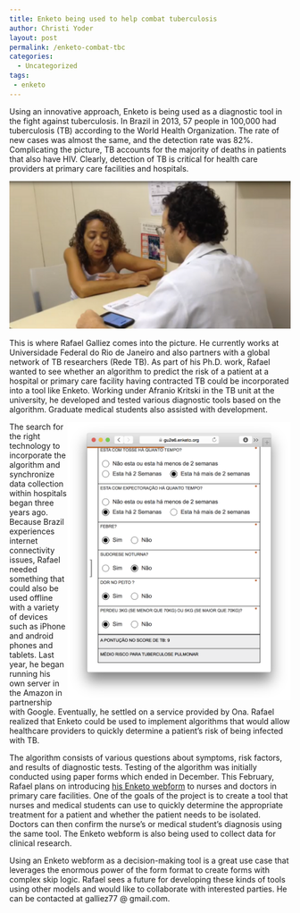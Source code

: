 ```yaml
---
title: Enketo being used to help combat tuberculosis
author: Christi Yoder
layout: post
permalink: /enketo-combat-tbc
categories:
  - Uncategorized
tags:
 - enketo
---
```


Using an innovative approach, Enketo is being used as a diagnostic tool in the fight against tuberculosis.  In Brazil in 2013, 57 people in 100,000 had tuberculosis (TB) according to the World Health Organization.  The rate of new cases was almost the same, and the detection rate was 82%.  Complicating the picture, TB accounts for the majority of deaths in patients that also have HIV.  Clearly, detection of TB is critical for health care providers at primary care facilities and hospitals.  

[![Rafael](../files/2015/01/rafael.png "Rafael using Enketo form as diagnostic tool for tuberculosis")](https://gu2e6.enketo.org/webform)

This is where Rafael Galliez comes into the picture.  He currently works at Universidade Federal do Rio de Janeiro and also partners with a global network of TB researchers (Rede TB).  As part of his Ph.D. work, Rafael wanted to see whether an algorithm to predict the risk of a patient at a hospital or primary care facility having contracted TB could be incorporated into a tool like Enketo.  Working under Afranio Kritski in the TB unit at the university, he developed and tested various diagnostic tools based on the algorithm.  Graduate medical students also assisted with development.  

<a href="https://gu2e6.enketo.org/webform" style="float:right; max-width: 400px;"><img src="../files/2015/01/tbc-form-screenshot.png" title="Screenshot of Form used as diagnostic tool for tuberculosis" alt="TBC form"/></a>

The search for the right technology to incorporate the algorithm and synchronize data collection within hospitals began three years ago.  Because Brazil experiences internet connectivity issues, Rafael needed something that could also be used offline with a variety of devices such as iPhone and android phones and tablets.  Last year, he began running his own server in the Amazon in partnership with Google.  Eventually, he settled on a service provided by Ona.  Rafael realized that Enketo could be used to implement algorithms that would allow healthcare providers to quickly determine a patient’s risk of being infected with TB.  

The algorithm consists of various questions about symptoms, risk factors, and results of diagnostic tests.  Testing of the algorithm was initially conducted using paper forms which ended in December.  This February, Rafael plans on introducing [his Enketo webform](https://gu2e6.enketo.org/webform) to nurses and doctors in primary care facilities.  One of the goals of the project is to create a tool that nurses and medical students can use to quickly determine the appropriate treatment for a patient and whether the patient needs to be isolated.  Doctors can then confirm the nurse’s or medical student’s diagnosis using the same tool.  The Enketo webform is also being used to collect data for clinical research.  

Using an Enketo webform as a decision-making tool is a great use case that leverages the enormous power of the form format to create forms with complex skip logic.  Rafael sees a future for developing these kinds of tools using other models and would like to collaborate with interested parties.  He can be contacted at galliez77 @ gmail.com. 
